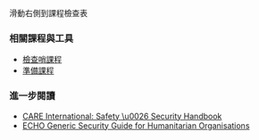 [Title]: # (現在怎樣?)
[Order]: # (6)

滑動右側到課程檢查表

### 相關課程與工具
* [檢查哨課程](umbrella://lesson/checkpoints)
* [準備課程](umbrella://lesson/preparation)

### 進一步閱讀
* [CARE International: Safety \u0026 Security Handbook](ngolearning.org/courses/availablecourses/CARE%20Safety%20Course/Shared%20Documents/English_CARE_International_Safety_and_Security_Handbook.pdf)
* [ECHO Generic Security Guide for Humanitarian Organisations](https://www.google.co.uk/url?sa=t\u0026rct=j\u0026q=\u0026esrc=s\u0026source=web\u0026cd=1\u0026cad=rja\u0026uact=8\u0026ved=0CCEQFjAA\u0026url=http%3A%2F%2Fec.europa.eu%2Fecho%2Ffiles%2Fevaluation%2Fwatsan2005%2Fannex_files%2FECHO%2FECHO12%20-%20echo_generic_security_guide_en.doc\u0026ei=kLxAVc6LOILuUP2SgbAE\u0026usg=AFQjCNEXEOcbLeV24f3WolHmDwLq7KJzlQ\u0026sig2=hbnI7wfdrGIHS7mmikBRWA)